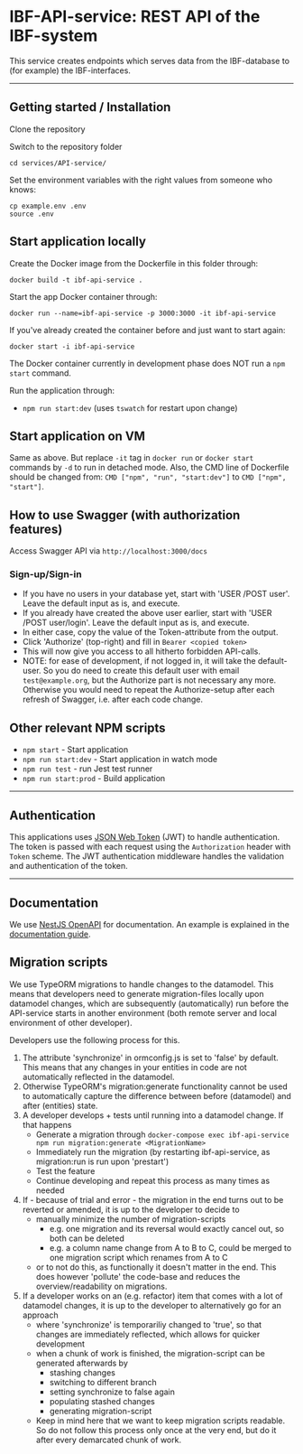 # IBF-API-service: REST API of the IBF-system

This service creates endpoints which serves data from the IBF-database to (for example) the IBF-interfaces.

---

## Getting started / Installation

Clone the repository

Switch to the repository folder

    cd services/API-service/

Set the environment variables with the right values from someone who knows:

    cp example.env .env
    source .env

## Start application locally

Create the Docker image from the Dockerfile in this folder through:

    docker build -t ibf-api-service .

Start the app Docker container through:

    docker run --name=ibf-api-service -p 3000:3000 -it ibf-api-service

If you've already created the container before and just want to start again:

    docker start -i ibf-api-service

The Docker container currently in development phase does NOT run a `npm start` command.

Run the application through:

- `npm run start:dev` (uses `tswatch` for restart upon change)

## Start application on VM

Same as above. But replace `-it` tag in `docker run` or `docker start` commands by `-d` to run in detached mode.
Also, the CMD line of Dockerfile should be changed from: `CMD ["npm", "run", "start:dev"]` to `CMD ["npm", "start"]`.

## How to use Swagger (with authorization features)

Access Swagger API via `http://localhost:3000/docs`

### Sign-up/Sign-in

- If you have no users in your database yet, start with 'USER /POST user'. Leave the default input as is, and execute.
- If you already have created the above user earlier, start with 'USER /POST user/login'. Leave the default input as is, and execute.
- In either case, copy the value of the Token-attribute from the output.
- Click 'Authorize' (top-right) and fill in `Bearer <copied token>`
- This will now give you access to all hitherto forbidden API-calls.
- NOTE: for ease of development, if not logged in, it will take the default-user. So you do need to create this default user with email `test@example.org`, but the Authorize part is not necessary any more. Otherwise you would need to repeat the Authorize-setup after each refresh of Swagger, i.e. after each code change.

## Other relevant NPM scripts

- `npm start` - Start application
- `npm run start:dev` - Start application in watch mode
- `npm run test` - run Jest test runner
- `npm run start:prod` - Build application

---

## Authentication

This applications uses [JSON Web Token](https://jwt.io/) (JWT) to handle authentication. The token is passed with each request using the `Authorization` header with `Token` scheme. The JWT authentication middleware handles the validation and authentication of the token.

---

## Documentation

We use [NestJS OpenAPI](https://docs.nestjs.com/openapi/introduction) for documentation. An example is explained in the [documentation guide](./DOCUMENATION.md).

## Migration scripts

We use TypeORM migrations to handle changes to the datamodel. This means that developers need to generate migration-files locally upon datamodel changes, which are subsequently (automatically) run before the API-service starts in another environment (both remote server and local environment of other developer).

Developers use the following process for this.

1. The attribute 'synchronize' in ormconfig.js is set to 'false' by default. This means that any changes in your entities in code are not automatically reflected in the datamodel.
2. Otherwise TypeORM's migration:generate functionality cannot be used to automatically capture the difference between before (datamodel) and after (entities) state.
3. A developer develops + tests until running into a datamodel change. If that happens
   - Generate a migration through `docker-compose exec ibf-api-service npm run migration:generate <MigrationName>`
   - Immediately run the migration (by restarting ibf-api-service, as migration:run is run upon 'prestart')
   - Test the feature
   - Continue developing and repeat this process as many times as needed
4. If - because of trial and error - the migration in the end turns out to be reverted or amended, it is up to the developer to decide to
   - manually minimize the number of migration-scripts
     - e.g. one migration and its reversal would exactly cancel out, so both can be deleted
     - e.g. a column name change from A to B to C, could be merged to one migration script which renames from A to C
   - or to not do this, as functionally it doesn't matter in the end. This does however 'pollute' the code-base and reduces the overview/readability on migrations.
5. If a developer works on an (e.g. refactor) item that comes with a lot of datamodel changes, it is up to the developer to alternatively go for an approach
   - where 'synchronize' is temporariliy changed to 'true', so that changes are immediately reflected, which allows for quicker development
   - when a chunk of work is finished, the migration-script can be generated afterwards by
     - stashing changes
     - switching to different branch
     - setting synchronize to false again
     - populating stashed changes
     - generating migration-script
   - Keep in mind here that we want to keep migration scripts readable. So do not follow this process only once at the very end, but do it after every demarcated chunk of work.
